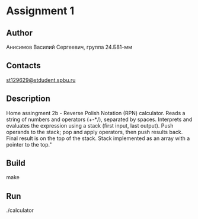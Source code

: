 # Assignment 1
## Author
Анисимов Василий Сергеевич, группа 24.Б81-мм
## Contacts
st129629@stdudent.spbu.ru
## Description
Home assingment 2b - Reverse Polish Notation (RPN) calculator. Reads a string of numbers and operators (+-*/), separated by spaces. Interprets and evaluates the expression using a stack (first input, last output). Push operands to the stack; pop and apply operators, then push results back. Final result is on the top of the stack. Stack implemented as an array with a pointer to the top."
## Build
make
## Run
./calculator
